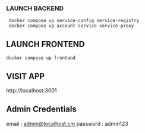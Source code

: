 ### LAUNCH BACKEND
     docker compose up service-config service-registry 
     docker compose up account-service service-proxy

## LAUNCH FRONTEND
    docker compose up frontend

## VISIT APP
http://localhost:3001

## Admin Credentials
email : admin@localhost.cm
password : admin123